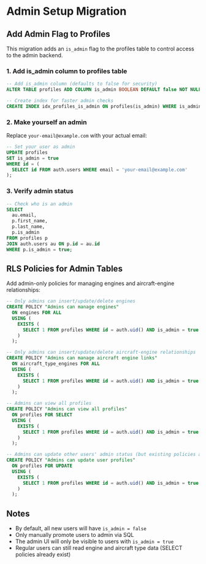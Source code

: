 # Admin Setup Migration

## Add Admin Flag to Profiles

This migration adds an `is_admin` flag to the profiles table to control access to the admin backend.

### 1. Add is_admin column to profiles table

```sql
-- Add is_admin column (defaults to false for security)
ALTER TABLE profiles ADD COLUMN is_admin BOOLEAN DEFAULT false NOT NULL;

-- Create index for faster admin checks
CREATE INDEX idx_profiles_is_admin ON profiles(is_admin) WHERE is_admin = true;
```

### 2. Make yourself an admin

Replace `your-email@example.com` with your actual email:

```sql
-- Set your user as admin
UPDATE profiles
SET is_admin = true
WHERE id = (
  SELECT id FROM auth.users WHERE email = 'your-email@example.com'
);
```

### 3. Verify admin status

```sql
-- Check who is an admin
SELECT
  au.email,
  p.first_name,
  p.last_name,
  p.is_admin
FROM profiles p
JOIN auth.users au ON p.id = au.id
WHERE p.is_admin = true;
```

## RLS Policies for Admin Tables

Add admin-only policies for managing engines and aircraft-engine relationships:

```sql
-- Only admins can insert/update/delete engines
CREATE POLICY "Admins can manage engines"
  ON engines FOR ALL
  USING (
    EXISTS (
      SELECT 1 FROM profiles WHERE id = auth.uid() AND is_admin = true
    )
  );

-- Only admins can insert/update/delete aircraft-engine relationships
CREATE POLICY "Admins can manage aircraft engine links"
  ON aircraft_type_engines FOR ALL
  USING (
    EXISTS (
      SELECT 1 FROM profiles WHERE id = auth.uid() AND is_admin = true
    )
  );

-- Admins can view all profiles
CREATE POLICY "Admins can view all profiles"
  ON profiles FOR SELECT
  USING (
    EXISTS (
      SELECT 1 FROM profiles WHERE id = auth.uid() AND is_admin = true
    )
  );

-- Admins can update other users' admin status (but existing policies allow users to see/update their own)
CREATE POLICY "Admins can update user profiles"
  ON profiles FOR UPDATE
  USING (
    EXISTS (
      SELECT 1 FROM profiles WHERE id = auth.uid() AND is_admin = true
    )
  );
```

## Notes

- By default, all new users will have `is_admin = false`
- Only manually promote users to admin via SQL
- The admin UI will only be visible to users with `is_admin = true`
- Regular users can still read engine and aircraft type data (SELECT policies already exist)
